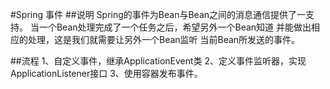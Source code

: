 #Spring 事件
##说明
Spring的事件为Bean与Bean之间的消息通信提供了一支持。
当一个Bean处理完成了一个任务之后，希望另外一个Bean知道
并能做出相应的处理，这是我们就需要让另外一个Bean监听
当前Bean所发送的事件。

##流程
1、自定义事件，继承ApplicationEvent类
2、定义事件监听器，实现ApplicationListener接口
3、使用容器发布事件。